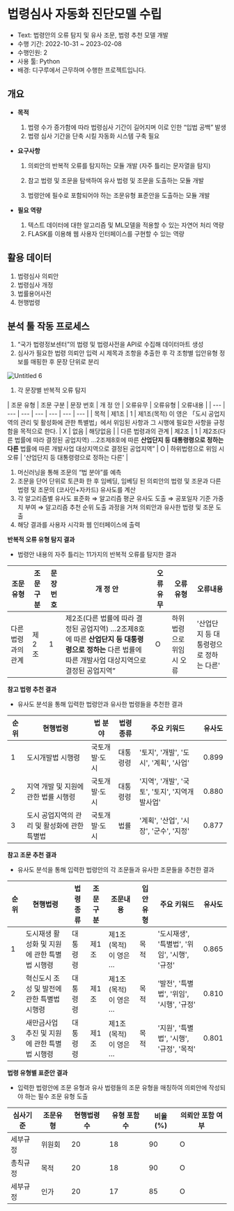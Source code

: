# 법령심사 자동화 진단모델 수립

- Text: 법령안의 오류 탐지 및 유사 조문, 법령 추천 모델 개발
- 수행 기간: 2022-10-31 ~ 2023-02-08
- 수행인원: 2
- 사용 툴: Python
- 배경: 디구루에서 근무하며 수행한 프로젝트입니다.

## 개요

- **목적**
    1. 법령 수가 증가함에 따라 법령심사 기간이 길어지며 이로 인한 “입법 공백” 발생
    2. 법령 심사 기간을 단축 시킬 자동화 시스템 구축 필요
- **요구사항**
    1. 의뢰안의 반복적 오류를 탐지하는 모듈 개발 (자주 틀리는 문자열을 탐지)
    2. 참고 법령 및 조문을 탐색하여 유사 법령 및 조문을 도출하는 모듈 개발
    
     3.  법령안에 필수로 포함되어야 하는 조문유형 표준안을 도출하는 모듈 개발
    
- **필요 역량**
    1. 텍스트 데이터에 대한 알고리즘 및 ML모델을 적용할 수 있는 자연어 처리 역량
    2. FLASK를 이용해 웹 사용자 인터페이스를 구현할 수 있는 역량

## 활용 데이터

1. 법령심사 의뢰안
2. 법령심사 개정
3. 법률용어사전
4. 현행법령

## **분석 툴 작동 프로세스**

1. “국가 법령정보센터”의 법령 및 법령사전을 API로  수집해 데이터마트 생성
2. 심사가 필요한 법령 의뢰안 입력 시 제목과 조항을 추출한 후 각 조항별 입안유형 정보를 매핑한 후 문장 단위로 분리

![Untitled 6](https://github.com/user-attachments/assets/f9a5eeb7-a3ae-4650-a64a-8ab52252b3b5)


1. 각 문장별 반복적 오류 탐지

| 조문
유형 | 조문
구분 | 문장
번호 | 개 정 안 | 오류유무 | 오류유형 | 오류내용 |
| --- | --- | --- | --- | --- | --- | --- |
| 목적 | 제1조 | 1 | 제1조(목적) 이 영은 「도시 공업지역의 관리 및 활성화에 관한 특별법」에서 위임된 사항과 그 시행에 필요한 사항을 규정함을 목적으로 한다. | X | 없음 | 해당없음 |
| 다른 법령과의 관계 | 제2조 | 1 | 제2조(다른 법률에 따라 결정된 공업지역) …2조제8호에 따른 **산업단지 등 대통령령으로 정하는 다른** 법률에 따른 개발사업 대상지역으로 결정된 공업지역” | O | 하위법령으로 위임 시 오류 | '산업단지 등 대통령령으로 정하는 다른' |
1. 머신러닝을 통해 조문의 “법 분야”를 예측
2. 조문을 단어 단위로 토큰화 한 후 임베딩, 임베딩 된 의뢰안의 법령 및 조문과 다른 법령 및 조문의 (코사인+자카드) 유사도를 계산
3. 각 알고리즘별 유사도 표준화 ⇒ 알고리즘 평균 유사도 도출 ⇒ 공포일자 기준 가중치 부여 ⇒ 알고리즘 추천 순위 도출 과정을 거쳐 의뢰안과 유사한 법령 및 조문 도출
4. 해당 결과를 사용자 시각화 웹 인터페이스에 출력

**반복적 오류 유형 탐지 결과**

- 법령안 내용의 자주 틀리는 11가지의 반복적 오류를 탐지한 결과

| 조문유형 | 조문구분 | 문장번호 | 개 정 안 | 오류유무 | 오류유형 | 오류내용 |
| --- | --- | --- | --- | --- | --- | --- |
| 다른 법령과의 관계 | 제2조 | 1 | 제2조(다른 법률에 따라 결정된 공업지역) …2조제8호에 따른 **산업단지 등 대통령령으로 정하는** 다른 법률에 따른 개발사업 대상지역으로 결정된 공업지역” | O | 하위법령으로 위임 시 오류 | '산업단지 등 대통령령으로 정하는 다른' |

**참고 법령 추천 결과**

- 유사도 분석을 통해 입력한 법령안과 유사한 법령들을 추천한 결과

| 순위 | 현행법령 | 법 분야 | 법령종류 | 주요 키워드 | 유사도 |
| --- | --- | --- | --- | --- | --- |
| 1 | 도시개발법 시행령 | 국토개발·도시 | 대통령령 | '토지', '개발', '도시', '계획', '사업' | 0.899 |
| 2 | 지역 개발 및 지원에 관한 법률 시행령 | 국토개발·도시 | 대통령령 | '지역', '개발', '국토', '토지', '지역개발사업' | 0.880 |
| 3 | 도시 공업지역의 관리 및 활성화에 관한 특별법 | 국토개발·도시 | 법률 | '계획', '산업', '시장', '군수', '지정' | 0.877 |

**참고 조문 추천 결과**

- 유사도 분석을 통해 입력한 법령안의 각 조문들과 유사한 조문들을 추천한 결과

| 순위 | 현행법령 | 법령종류 | 조문구분 | 조문내용 | 입안유형 | 주요 키워드 | 유사도 |
| --- | --- | --- | --- | --- | --- | --- | --- |
| 1 | 도시재생 활성화 및 지원에 관한 특별법 시행령 | 대통령령 | 제1조 | 제1조(목적) 이 영은 … | 목적 | '도시재생', '특별법', '위임', '시행', '규정' | 0.865 |
| 2 | 혁신도시 조성 및 발전에 관한 특별법 시행령 | 대통령령 | 제1조 | 제1조(목적) 이 영은 … | 목적 | '발전', '특별법', '위임', '시행', '규정' | 0.810 |
| 3 | 새만금사업 추진 및 지원에 관한 특별법 시행령 | 대통령령 | 제1조 | 제1조(목적) 이 영은 … | 목적 | '지원', '특별법', '시행', '규정', '목적' | 0.801 |

**법령 유형별 표준안 결과**

- 입력한 법령안에 조문 유형과 유사 법령들의 조문 유형을 매칭하여 의뢰안에 작성되야 하는 
필수 조문 유형 도출

| 심사기준 | 조문유형 | 현행법령 수 | 유형 포함 수 | 비율(%) | 의뢰안 포함 여부 |
| --- | --- | --- | --- | --- | --- |
| 세부규정 | 위원회 | 20 | 18 | 90 | O |
| 총칙규정 | 목적 | 20 | 18 | 90 | O |
| 세부규정 | 인가 | 20 | 17 | 85 | O |
